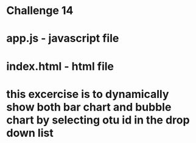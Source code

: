 # Challenge 14
# app.js - javascript file
# index.html - html file
# this excercise is to dynamically show both bar chart and bubble chart by selecting otu id in the drop down list
